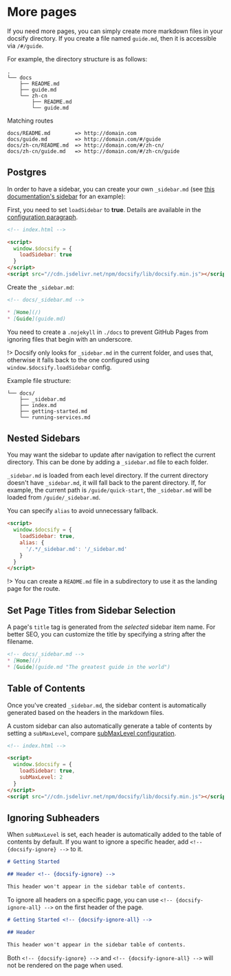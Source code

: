 # More pages

If you need more pages, you can simply create more markdown files in your docsify directory. If you create a file named `guide.md`, then it is accessible via `/#/guide`.

For example, the directory structure is as follows:

```text
.
└── docs
    ├── README.md
    ├── guide.md
    └── zh-cn
        ├── README.md
        └── guide.md
```

Matching routes

```text
docs/README.md        => http://domain.com
docs/guide.md         => http://domain.com/#/guide
docs/zh-cn/README.md  => http://domain.com/#/zh-cn/
docs/zh-cn/guide.md   => http://domain.com/#/zh-cn/guide
```

## Postgres

In order to have a sidebar, you can create your own `_sidebar.md` (see [this documentation's sidebar](https://github.com/docsifyjs/docsify/blob/master/docs/_sidebar.md) for an example):

First, you need to set `loadSidebar` to **true**. Details are available in the [configuration paragraph](configuration.md#loadsidebar).

```html
<!-- index.html -->

<script>
  window.$docsify = {
    loadSidebar: true
  }
</script>
<script src="//cdn.jsdelivr.net/npm/docsify/lib/docsify.min.js"></script>
```

Create the `_sidebar.md`:

```markdown
<!-- docs/_sidebar.md -->

* [Home](/)
* [Guide](guide.md)
```

You need to create a `.nojekyll` in `./docs` to prevent GitHub Pages from ignoring files that begin with an underscore.

!> Docsify only looks for `_sidebar.md` in the current folder, and uses that, otherwise it falls back to the one configured using `window.$docsify.loadSidebar` config.

Example file structure:

```text
└── docs/
    ├── _sidebar.md
    ├── index.md
    ├── getting-started.md
    └── running-services.md
```

## Nested Sidebars

You may want the sidebar to update after navigation to reflect the current directory. This can be done by adding a `_sidebar.md` file to each folder.

`_sidebar.md` is loaded from each level directory. If the current directory doesn't have `_sidebar.md`, it will fall back to the parent directory. If, for example, the current path is `/guide/quick-start`, the `_sidebar.md` will be loaded from `/guide/_sidebar.md`.

You can specify `alias` to avoid unnecessary fallback.

```html
<script>
  window.$docsify = {
    loadSidebar: true,
    alias: {
      '/.*/_sidebar.md': '/_sidebar.md'
    }
  }
</script>
```

!> You can create a `README.md` file in a subdirectory to use it as the landing page for the route.

## Set Page Titles from Sidebar Selection

A page's `title` tag is generated from the _selected_ sidebar item name. For better SEO, you can customize the title by specifying a string after the filename.

```markdown
<!-- docs/_sidebar.md -->
* [Home](/)
* [Guide](guide.md "The greatest guide in the world")
```

## Table of Contents

Once you've created `_sidebar.md`, the sidebar content is automatically generated based on the headers in the markdown files.

A custom sidebar can also automatically generate a table of contents by setting a `subMaxLevel`, compare [subMaxLevel configuration](configuration.md#submaxlevel).

```html
<!-- index.html -->

<script>
  window.$docsify = {
    loadSidebar: true,
    subMaxLevel: 2
  }
</script>
<script src="//cdn.jsdelivr.net/npm/docsify/lib/docsify.min.js"></script>
```

## Ignoring Subheaders

When `subMaxLevel` is set, each header is automatically added to the table of contents by default. If you want to ignore a specific header, add `<!-- {docsify-ignore} -->` to it.

```markdown
# Getting Started

## Header <!-- {docsify-ignore} -->

This header won't appear in the sidebar table of contents.
```

To ignore all headers on a specific page, you can use `<!-- {docsify-ignore-all} -->` on the first header of the page.

```markdown
# Getting Started <!-- {docsify-ignore-all} -->

## Header

This header won't appear in the sidebar table of contents.
```

Both `<!-- {docsify-ignore} -->` and `<!-- {docsify-ignore-all} -->` will not be rendered on the page when used.
